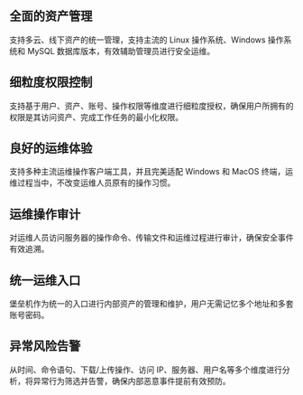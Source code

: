 ## 全面的资产管理
支持多云、线下资产的统一管理，支持主流的 Linux 操作系统、Windows 操作系统和 MySQL 数据库版本，有效辅助管理员进行安全运维。

## 细粒度权限控制
支持基于用户、资产、账号、操作权限等维度进行细粒度授权，确保用户所拥有的权限是其访问资产、完成工作任务的最小化权限。

## 良好的运维体验
支持多种主流运维操作客户端工具，并且完美适配 Windows 和 MacOS 终端，运维过程当中，不改变运维人员原有的操作习惯。

## 运维操作审计
对运维人员访问服务器的操作命令、传输文件和运维过程进行审计，确保安全事件有效追溯。

## 统一运维入口
堡垒机作为统一的入口进行内部资产的管理和维护，用户无需记忆多个地址和多套账号密码。

## 异常风险告警
从时间、命令语句、下载/上传操作、访问 IP、服务器、用户名等多个维度进行分析，将异常行为筛选并告警，确保内部恶意事件提前有效预防。
